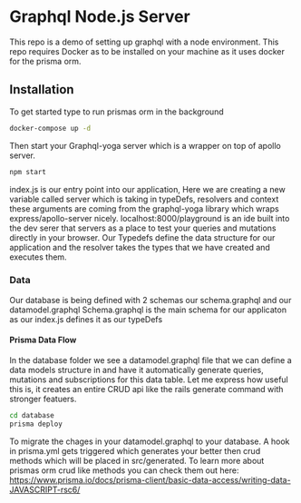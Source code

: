 # Graphql Node.js Server

This repo is a demo of setting up graphql with a node environment. This repo requires Docker as to be installed on your machine as it uses docker for the prisma orm.

## Installation

To get started type to run prismas orm in the background

```bash
docker-compose up -d
```

Then start your Graphql-yoga server which is a wrapper on top of apollo server.

```bash
npm start
```

index.js is our entry point into our application, Here we are creating a new variable called server which is taking in typeDefs, resolvers and context these arguments are coming from the graphql-yoga library which wraps express/apollo-server nicely. localhost:8000/playground is an ide built into the dev serer that servers as a place to test your queries and mutations directly in your browser. Our Typedefs define the data structure for our application and the resolver takes the types that we have created and executes them.

### Data

Our database is being defined with 2 schemas our schema.graphql and our datamodel.graphql
Schema.graphql is the main schema for our applicaton as our index.js defines it as our typeDefs

#### Prisma Data Flow

In the database folder we see a datamodel.graphql file that we can define a data models structure in and have it automatically generate queries, mutations and subscriptions for this data table. Let me express how useful this is, it creates an entire CRUD api like the rails generate command with stronger featuers.

```bash
cd database
prisma deploy
```

To migrate the chages in your datamodel.graphql to your database. A hook in prisma.yml gets triggered which generates your better then crud methods which will be placed in src/generated. To learn more about prismas orm crud like methods you can check them out here: https://www.prisma.io/docs/prisma-client/basic-data-access/writing-data-JAVASCRIPT-rsc6/
